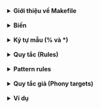 <details><summary><b>Giới thiệu về Makefile</b></summary>
<p>

- **Makefile** là một tệp văn bản chứa tập hợp các quy tắc (rules) để tự động hóa quá trình biên dịch và xây dựng chương trình. Nó giúp lập trình viên dễ dàng quản lý việc biên dịch các chương trình lớn có nhiều tệp nguồn mà không cần phải nhập lệnh ``` gcc ``` hoặc ``` g++ ``` thủ công mỗi lần.
- Makefile thường được sử dụng với **GNU Make**, một công cụ phổ biến để tự động hóa các tác vụ biên dịch.

<br>

**Tại sao cần Makefile?**

1. **Tự động hóa**: Giúp tránh phải gõ nhiều lệnh dài mỗi khi biên dịch chương trình.

2. **Quản lý sự phụ thuộc**: Chỉ biên dịch lại những tệp bị thay đổi, giúp tiết kiệm thời gian.

3. **Tổ chức tốt hơn**: Định nghĩa rõ ràng cách biên dịch từng phần của dự án.

4. **Dễ dàng mở rộng**: Có thể thêm nhiều quy tắc khác nhau để thực hiện kiểm thử, đóng gói, triển khai,...

<br>

</p>
</details>

<br>

<details><summary><b>Biến</b></summary>
<p>

Biến trong Makefile giúp giảm lặp lại và dễ dàng quản lý cấu hình.

Biến được chia làm 2 loại:

- **Biến do người dùng tự định nghĩa**: Được định nghĩa bởi người dùng để lưu giá trị cố định hoặc đường dẫn.

```cpp
CC = gcc		# Trình biên dịch
CFlags = -Wall -Wextra	# Các cờ biên dịch
```

- **Biến tự động**: Các biến được Makefile tự động gán giá trị trong các quy tắc:

	+ $@: Tên file mục tiêu (Target)

	+ $<: File nguồn đầu tiên trong danh sách phụ thuộc

	+ $^: Danh sách tất cả các file phụ thuộc (loại bỏ trùng lặp).

	+ $?: Danh sách các phụ thuộc mới hơn target

	+ $*: Tên file không có phần mở rộng trong quy tắc mẫu

```cpp
$(CC) -o $@ $^ 		# $@ là mục tiêu, $^ là các file phụ thuộc
```

<br>

</p>
</details>

<br>

<details><summary><b>Ký tự mẫu (% và *)</b></summary>
<p>

- Ký tự %: Đại diện cho chuỗi bất kỳ trong tên file, được sử dụng trong pattern rules.
- Ký tự *: Đại diện cho chuỗi bất kỳ trong tên file, thường được dùng trong hàm **wildcard** hoặc các biểu thức thay thế.

# Phân biệt %.o, %.c, *.c, *.o trong Makefile

- %.o :	Đại diện cho một file .o cụ thể nhưng không cố định (phần tên file là biến).	

Trong quy tắc %.o: %.c, foo.c sẽ tạo ra foo.o.

- %.c :	Đại diện cho một file .c cụ thể nhưng không cố định (phần tên file là biến).	

Trong quy tắc %.o: %.c, foo.o sẽ phụ thuộc vào foo.c.

- *.c :	Đại diện cho tất cả các file .c trong thư mục hiện tại.	

Khi sử dụng $(wildcard *.c), sẽ trả về danh sách các file .c trong thư mục hiện tại.

- *.o :	Đại diện cho tất cả các file .o trong thư mục hiện tại.	

Khi sử dụng rm -f *.o, tất cả các file .o trong thư mục hiện tại sẽ bị xóa.


# Liệt kê tất cả các file .c trong thư mục

```cpp
SOURCES = $(wildcard Source/*.c)

all:
	@echo "Danh sách file nguồn: "
	@$(foreach file, $(SOURCES), echo $(file);)
```

<br>

</p>
</details>

<br>

<details><summary><b>Quy tắc (Rules)</b></summary>
<p>

- Quy tắc trong Makefile là tập hợp các hướng dẫn để tạo ra một file mục tiêu (Target) từ các file phụ thuộc (prerequisites) bằng cách thực hiện các commands (lệnh).

```cpp
target: prerequisites
	commands
```

- target: Kết quả mong muốn (ví dụ: file thực thi, file object).
- prerequisites: Các tệp mà target phụ thuộc vào (ví dụ: file nguồn .c, file header .h).
- commands: Lệnh shell để tạo target từ prerequisites. Lệnh phải được thụt đầu dòng bằng tab.

```cpp
main.o: main.c
	gcc -c main.c -o  main.o
```

main.o là target.

main.c là phụ thuộc.

gcc -c main.c -o main.o là lệnh để biên dịch main.c thành main.o.

<br>

</p>
</details>

<br>

<details><summary><b>Pattern rules</b></summary>
<p>

- Quy tắc mẫu cho phép xử lý nhiều tệp hoặc tạo file theo một mẫu chung.

```cpp
    %.o : %.c
        gcc -c $< -o $@
        $(CC) $(CFlags) -c $< -o $@
```

- % : Đại diện cho một phần bất kỳ trong tên file.
- File mục tiêu: %.o → Tất cả các file .o.
- File phụ thuộc: %.c → File .c tương ứng với .o.
- $<: Đại diện cho file phụ thuộc (ở đây là file .c).
- $@: Đại diện cho target (ở đây là file .o).

**Ví dụ**:

```cpp
# Thư mục chứa header và source files
HEADER_DIR = Header
SOURCE_DIR = Source

# Trình biên dịch và các cờ
CC = gcc
CFLAGS = -I$(HEADER_DIR) -Wall -Wextra

$(SOURCE_DIR)/%.o: $(SOURCE_DIR)/%.c
    $(CC) $(CFLAGS) -c -o $@ $<

```

</p>
</details>

<br>

<details><summary><b>Quy tắc giả (Phony targets)</b></summary>
<p>

- Quy tắc giả không tạo ra file thực sự, thường được sử dụng cho các mục tiêu đặc biệt như ``` clean, all, run ```.

```cpp
    clean:  
        rm -f *.o myprogram
    
    run: $(TARGET)
        ./$(TARGET)

    .PHONY: clean run
```

<br>

</p>
</details>

<br>

<details><summary><b>Ví dụ</b></summary>
<p>

💻 **Các file object tạo ra sẽ nằm chung thư mục với các file source**
```Makefile
# Tên file thực thi đầu ra
TARGET = main

# Thư mục chứa header và source files
HEADER_DIR = Header	# Chứa các file header (.h)
SOURCE_DIR = Source	# Chứa các file nguồn (.c)

# Tìm tất cả các file nguồn (.c) trong thư mục Source
SOURCES = $(wildcard $(SOURCE_DIR)/*.c)

# Chuyển đổi danh sách file nguồn thành danh sách file object (.o)
OBJECTS = $(SOURCES:.c=.o)

# Trình biên dịch sử dụng (gcc/g++) và các cờ biên dịch
CC = gcc
CFLAGS = -I$(HEADER_DIR) -Wall -Wextra	 # -I: thêm thư mục header, -Wall -Wextra: bật cảnh báo

# Quy tắc mặc định sẽ được thực thi khi gọi `make`
all: $(TARGET)	# make

# Quy tắc để tạo ra tệp thực thi
$(TARGET): $(OBJECTS)
	$(CC) -o $@ $^

# Quy tắc để biên dịch các tệp .c thành .o
$(SOURCE_DIR)/%.o: $(SOURCE_DIR)/%.c
	$(CC) $(CFLAGS) -c -o $@ $<

# Quy tắc để dọn dẹp các file object và file thực thi
clean:
	rm -f $(SOURCE_DIR)/*.o $(TARGET)

# Quy tắc để chạy chương trình sau khi biên dịch
run: $(TARGET)
	./$(TARGET)

# Quy tắc giả (phony target) để đảm bảo không xung đột với file thực tế
.PHONY: all
```

<br>

💻 **Các file object tạo ra sẽ nằm ở 1 thư mục riêng**
```cpp
# Tên file thực thi đầu ra
TARGET = main

# Thư mục chứa các file header, source và binary (object files + executable)
HEADER_DIR = Header     # Chứa các file header (.h)
SOURCE_DIR = Source     # Chứa các file nguồn (.c)
BINARY_DIR = Bin        # Chứa các file biên dịch (.o) và file thực thi

# Tìm tất cả các file nguồn (.c) trong thư mục Source
SOURCES = $(wildcard $(SOURCE_DIR)/*.c)

# Chuyển đổi danh sách file nguồn thành danh sách file object (.o) trong thư mục Bin
OBJECTS = $(SOURCES:$(SOURCE_DIR)/%.c=$(BINARY_DIR)/%.o)

# Trình biên dịch sử dụng (gcc/g++) và các cờ biên dịch
CC = gcc
CFLAGS = -I$(HEADER_DIR) -Wall -Wextra	# -I: thêm thư mục header, -Wall -Wextra: bật cảnh báo

# Quy tắc mặc định sẽ được thực thi khi gọi `make`
all: $(BINARY_DIR)/$(TARGET)	

# Tạo thư mục Bin nếu chưa tồn tại (để lưu file object và file thực thi)
$(BINARY_DIR):
	mkdir -p $(BINARY_DIR)

# Quy tắc để tạo file thực thi từ các file object (.o)
$(BINARY_DIR)/$(TARGET): $(OBJECTS) | $(BINARY_DIR)
	$(CC) -o $@ $^		# Liên kết các file object thành một file thực thi

# Quy tắc để biên dịch từng file nguồn (.c) thành file object (.o)
$(BINARY_DIR)/%.o: $(SOURCE_DIR)/%.c | $(BINARY_DIR)
	$(CC) $(CFLAGS) -c -o $@ $<  # Biên dịch file .c thành file .o

# Quy tắc để dọn dẹp các file object và file thực thi
clean:
	rm -f $(BINARY_DIR)/*.o $(BINARY_DIR)/$(TARGET)

# Quy tắc để chạy chương trình sau khi biên dịch
run: $(BINARY_DIR)/$(TARGET)
	./$(BINARY_DIR)/$(TARGET)

# Quy tắc giả (phony target) để đảm bảo không xung đột với file thực tế
.PHONY: all
```

<br>

</p>
</details>
